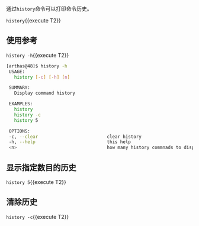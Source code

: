 通过`history`命令可以打印命令历史。

`history`{{execute T2}}

## 使用参考

`history -h`{{execute T2}}

```bash
[arthas@48]$ history -h
 USAGE:
   history [-c] [-h] [n]

 SUMMARY:
   Display command history

 EXAMPLES:
   history
   history -c
   history 5

 OPTIONS:
 -c, --clear                          clear history
 -h, --help                           this help
 <n>                                  how many history commnads to display
```

## 显示指定数目的历史

`history 5`{{execute T2}}

## 清除历史

`history -c`{{execute T2}}
